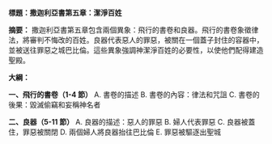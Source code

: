 **標題：撒迦利亞書第五章：潔淨百姓**

**摘要：**
撒迦利亞書第五章包含兩個異象：飛行的書卷和良器。飛行的書卷象徵律法，將審判不悔改的百姓。良器代表惡人的罪惡，被關在一個蓋子封住的容器中，並被送往罪惡之城巴比倫。這些異象強調神潔淨百姓的必要性，以使他們配得建造聖殿。

**大綱：**

**一、飛行的書卷（1-4 節）**
    A. 書卷的描述
    B. 書卷的內容：律法和咒詛
    C. 書卷的後果：毀滅偷竊和妄稱神名者

**二、良器（5-11 節）**
    A. 良器的描述：惡人的罪惡
    B. 婦人代表罪惡
    C. 良器被蓋住，罪惡被關閉
    D. 兩個婦人將良器抬往巴比倫
    E. 罪惡被驅逐出聖城